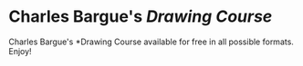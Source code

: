 # Charles Bargue's *Drawing Course*

Charles Bargue's *Drawing Course available for free in all possible formats.  
Enjoy!
